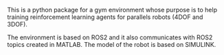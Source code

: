 This is a python package for a gym environment whose purpose is to help training reinforcement learning agents for parallels robots (4DOF and 3DOF).

The environment is based on ROS2 and it also communicates with ROS2 topics created in MATLAB. The model of the robot is based on SIMULINK.